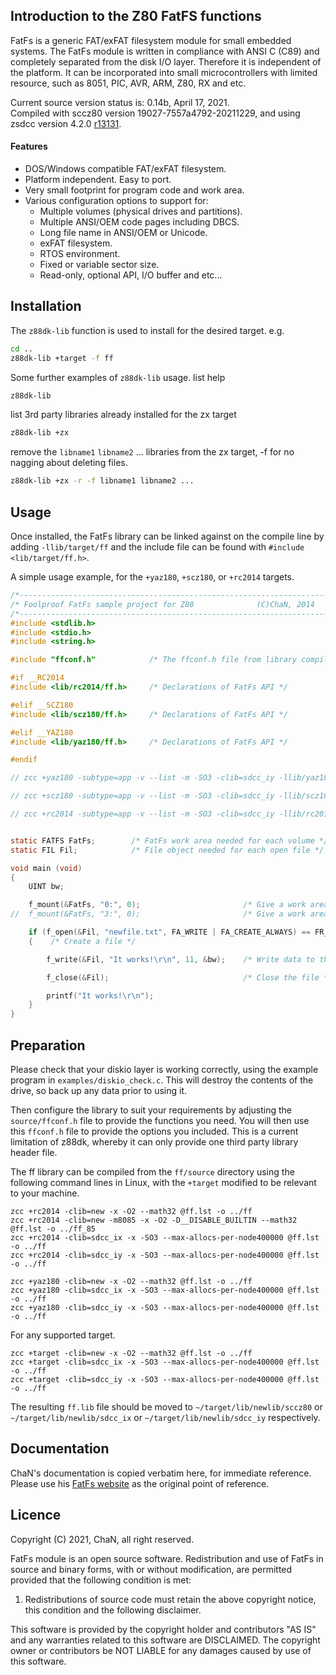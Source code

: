## Introduction to the Z80 FatFS functions

FatFs is a generic FAT/exFAT filesystem module for small embedded systems. The FatFs module is written in compliance with ANSI C (C89) and completely separated from the disk I/O layer. Therefore it is independent of the platform. It can be incorporated into small microcontrollers with limited resource, such as 8051, PIC, AVR, ARM, Z80, RX and etc.

Current source version status is: 0.14b, April 17, 2021.<br>
Compiled with sccz80 version 19027-7557a4792-20211229, and using zsdcc version 4.2.0 [r13131](https://sourceforge.net/p/sdcc/code/13131/log/?path=/trunk/sdcc).

#### Features

<ul>
 <li>DOS/Windows compatible FAT/exFAT filesystem.</li>
 <li>Platform independent. Easy to port.</li>
 <li>Very small footprint for program code and work area.</li>
 <li>Various configuration options to support for:
  <ul>
   <li>Multiple volumes (physical drives and partitions).</li>
   <li>Multiple ANSI/OEM code pages including DBCS.</li>
   <li>Long file name in ANSI/OEM or Unicode.</li>
   <li>exFAT filesystem.</li>
   <li>RTOS environment.</li>
   <li>Fixed or variable sector size.</li>
   <li>Read-only, optional API, I/O buffer and etc...</li>
  </ul>
 </li>
</ul>

## Installation

The `z88dk-lib` function is used to install for the desired target. e.g.

```bash
cd ..
z88dk-lib +target -f ff
```

Some further examples of `z88dk-lib` usage.
list help
```bash
z88dk-lib
```
list 3rd party libraries already installed for the zx target
```bash
z88dk-lib +zx
```
remove the `libname1` `libname2` ... libraries from the zx target, -f for no nagging about deleting files.
```bash
z88dk-lib +zx -r -f libname1 libname2 ...
```

## Usage

Once installed, the FatFs library can be linked against on the compile line by adding `-llib/target/ff` and the include file can be found with `#include <lib/target/ff.h>`.

A simple usage example, for the `+yaz180`, `+scz180`, or `+rc2014` targets.

```c
/*----------------------------------------------------------------------*/
/* Foolproof FatFs sample project for Z80              (C)ChaN, 2014    */
/*----------------------------------------------------------------------*/
#include <stdlib.h>
#include <stdio.h>
#include <string.h>

#include "ffconf.h"            /* The ffconf.h file from library compilation */

#if __RC2014
#include <lib/rc2014/ff.h>     /* Declarations of FatFs API */

#elif __SCZ180
#include <lib/scz180/ff.h>     /* Declarations of FatFs API */

#elif __YAZ180
#include <lib/yaz180/ff.h>     /* Declarations of FatFs API */

#endif

// zcc +yaz180 -subtype=app -v --list -m -SO3 -clib=sdcc_iy -llib/yaz180/ff --max-allocs-per-node200000 ff_main.c -o ff_main -create-app

// zcc +scz180 -subtype=app -v --list -m -SO3 -clib=sdcc_iy -llib/scz180/ff --max-allocs-per-node200000 ff_main.c -o ff_main -create-app

// zcc +rc2014 -subtype=app -v --list -m -SO3 -clib=sdcc_iy -llib/rc2014/ff --max-allocs-per-node200000 ff_main.c -o ff_main -create-app


static FATFS FatFs;        /* FatFs work area needed for each volume */
static FIL Fil;            /* File object needed for each open file */

void main (void)
{
    UINT bw;

    f_mount(&FatFs, "0:", 0);                       /* Give a work area to the default drive */
//  f_mount(&FatFs, "3:", 0);                       /* Give a work area to the HBIOS SD0: drive */

    if (f_open(&Fil, "newfile.txt", FA_WRITE | FA_CREATE_ALWAYS) == FR_OK)
    {    /* Create a file */

        f_write(&Fil, "It works!\r\n", 11, &bw);    /* Write data to the file */

        f_close(&Fil);                              /* Close the file */

        printf("It works!\r\n");
    }
}

```

## Preparation

Please check that your diskio layer is working correctly, using the example program in `examples/diskio_check.c`. This will destroy the contents of the drive, so back up any data prior to using it.

Then configure the library to suit your requirements by adjusting the `source/ffconf.h` file to provide the functions you need. You will then use this `ffconf.h` file to provide the options you included. This is a current limitation of z88dk, whereby it can only provide one third party library header file.

The ff library can be compiled from the `ff/source` directory using the following command lines in Linux, with the `+target` modified to be relevant to your machine.

```
zcc +rc2014 -clib=new -x -O2 --math32 @ff.lst -o ../ff
zcc +rc2014 -clib=new -m8085 -x -O2 -D__DISABLE_BUILTIN --math32 @ff.lst -o ../ff_85
zcc +rc2014 -clib=sdcc_ix -x -SO3 --max-allocs-per-node400000 @ff.lst -o ../ff
zcc +rc2014 -clib=sdcc_iy -x -SO3 --max-allocs-per-node400000 @ff.lst -o ../ff
```
```
zcc +yaz180 -clib=new -x -O2 --math32 @ff.lst -o ../ff
zcc +yaz180 -clib=sdcc_ix -x -SO3 --max-allocs-per-node400000 @ff.lst -o ../ff
zcc +yaz180 -clib=sdcc_iy -x -SO3 --max-allocs-per-node400000 @ff.lst -o ../ff
```
For any supported target.
```
zcc +target -clib=new -x -O2 --math32 @ff.lst -o ../ff
zcc +target -clib=sdcc_ix -x -SO3 --max-allocs-per-node400000 @ff.lst -o ../ff
zcc +target -clib=sdcc_iy -x -SO3 --max-allocs-per-node400000 @ff.lst -o ../ff
```
The resulting `ff.lib` file should be moved to `~/target/lib/newlib/sccz80` or `~/target/lib/newlib/sdcc_ix` or `~/target/lib/newlib/sdcc_iy` respectively.

## Documentation

ChaN's documentation is copied verbatim here, for immediate reference.
Please use his [FatFs website](http://elm-chan.org/fsw/ff/00index_e.html) as the original point of reference.

## Licence

Copyright (C) 2021, ChaN, all right reserved.

FatFs module is an open source software. Redistribution and use of FatFs in source and binary forms, with or without modification, are permitted provided that the following condition is met:

1. Redistributions of source code must retain the above copyright notice, this condition and the following disclaimer.

This software is provided by the copyright holder and contributors "AS IS" and any warranties related to this software are DISCLAIMED. The copyright owner or contributors be NOT LIABLE for any damages caused by use of this software.
